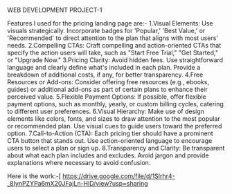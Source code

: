 WEB DEVELOPMENT PROJECT-1

Features I used for the pricing landing page are:-
1.Visual Elements: Use visuals strategically. Incorporate badges for 'Popular,' 'Best Value,' or 'Recommended' to direct attention to the plan that aligns with most users' needs.
2.Compelling CTAs: Craft compelling and action-oriented CTAs that specify the action users will take, such as "Start Free Trial," "Get Started," or "Upgrade Now."
3.Pricing Clarity: Avoid hidden fees. Use straightforward language and clearly define what's included in each plan. Provide a breakdown of additional costs, if any, for better transparency.
4.Free Resources or Add-ons: Consider offering free resources (e.g., ebooks, guides) or additional add-ons as part of certain plans to enhance their perceived value.
5.Flexible Payment Options: If possible, offer flexible payment options, such as monthly, yearly, or custom billing cycles, catering to different user preferences.
6.Visual Hierarchy: Make use of design elements like colors, fonts, and sizes to draw attention to the most popular or recommended plan. Use visual cues to guide users toward the preferred   option.
7.Call-to-Action (CTA): Each pricing tier should have a prominent CTA button that stands out. Use action-oriented language to encourage users to select a plan or sign up.
8.Transparency and Clarity: Be transparent about what each plan includes and excludes. Avoid jargon and provide explanations where necessary to avoid confusion.

Here is the work:-[
https://drive.google.com/file/d/1SIrhr4-_8IynPZYPa6mX20JFajLn-HlD/view?usp=sharing
